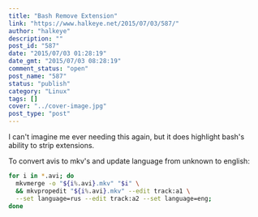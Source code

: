 ```yaml
---
title: "Bash Remove Extension"
link: "https://www.halkeye.net/2015/07/03/587/"
author: "halkeye"
description: ""
post_id: "587"
date: "2015/07/03 01:28:19"
date_gmt: "2015/07/03 08:28:19"
comment_status: "open"
post_name: "587"
status: "publish"
category: "Linux"
tags: []
cover: "../cover-image.jpg"
post_type: "post"
---
```


I can't imagine me ever needing this again, but it does highlight bash's ability to strip extensions.

To convert avis to mkv's and update language from unknown to english:

```bash
for i in *.avi; do
  mkvmerge -o "${i%.avi}.mkv" "$i" \
  && mkvpropedit "${i%.avi}.mkv" --edit track:a1 \
  --set language=rus --edit track:a2 --set language=eng;
done
```
